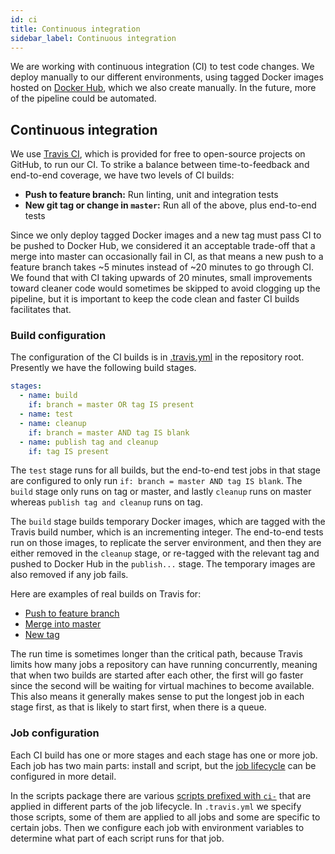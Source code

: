 ```yaml
---
id: ci
title: Continuous integration
sidebar_label: Continuous integration
---
```


We are working with continuous integration (CI) to test code changes. We deploy
manually to our different environments, using tagged Docker images hosted on
[Docker Hub](https://hub.docker.com/), which we also create manually. In the
future, more of the pipeline could be automated.

## Continuous integration

We use [Travis CI](https://travis-ci.org), which is provided for free to
open-source projects on GitHub, to run our CI. To strike a balance between
time-to-feedback and end-to-end coverage, we have two levels of CI builds:

- **Push to feature branch:** Run linting, unit and integration tests
- **New git tag or change in `master`:** Run all of the above, plus end-to-end
  tests

Since we only deploy tagged Docker images and a new tag must pass CI to be
pushed to Docker Hub, we considered it an acceptable trade-off that a merge into
master can occasionally fail in CI, as that means a new push to a feature branch
takes ~5 minutes instead of ~20 minutes to go through CI. We found that with CI
taking upwards of 20 minutes, small improvements toward cleaner code would
sometimes be skipped to avoid clogging up the pipeline, but it is important to
keep the code clean and faster CI builds facilitates that.

### Build configuration

The configuration of the CI builds is in
[.travis.yml](https://github.com/dina-web-nrm/dina-collections/blob/master/.travis.yml)
in the repository root. Presently we have the following build stages.

```yaml
stages:
  - name: build
    if: branch = master OR tag IS present
  - name: test
  - name: cleanup
    if: branch = master AND tag IS blank
  - name: publish tag and cleanup
    if: tag IS present
```

The `test` stage runs for all builds, but the end-to-end test jobs in that stage
are configured to only run `if: branch = master AND tag IS blank`. The `build`
stage only runs on tag or master, and lastly `cleanup` runs on master whereas
`publish tag and cleanup` runs on tag.

The `build` stage builds temporary Docker images, which are tagged with the
Travis build number, which is an incrementing integer. The end-to-end tests run
on those images, to replicate the server environment, and then they are either
removed in the `cleanup` stage, or re-tagged with the relevant tag and pushed to
Docker Hub in the `publish...` stage. The temporary images are also removed if
any job fails.

Here are examples of real builds on Travis for:

- [Push to feature branch](https://travis-ci.org/dina-web-nrm/dina-collections/builds/514668028)
- [Merge into master](https://travis-ci.org/dina-web-nrm/dina-collections/builds/514690822)
- [New tag](https://travis-ci.org/dina-web-nrm/dina-collections/builds/515082657)

The run time is sometimes longer than the critical path, because Travis limits
how many jobs a repository can have running concurrently, meaning that when two
builds are started after each other, the first will go faster since the second
will be waiting for virtual machines to become available. This also means it
generally makes sense to put the longest job in each stage first, as that is
likely to start first, when there is a queue.

### Job configuration

Each CI build has one or more stages and each stage has one or more job. Each
job has two main parts: install and script, but the
[job lifecycle](https://docs.travis-ci.com/user/job-lifecycle/) can be
configured in more detail.

In the scripts package there are various
[scripts prefixed with `ci-`](https://github.com/dina-web-nrm/dina-collections/tree/master/packages/scripts/src/bash)
that are applied in different parts of the job lifecycle. In `.travis.yml` we
specify those scripts, some of them are applied to all jobs and some are
specific to certain jobs. Then we configure each job with environment variables
to determine what part of each script runs for that job.
